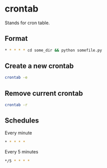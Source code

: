 # crontab

Stands for cron table.

Format
---

```bash
* * * * * cd some_dir && python somefile.py
```

Create a new crontab
---

```bash
crontab -e
```

Remove current crontab
---

```bash
crontab -r
```

Schedules
---

Every minute

```bash
* * * * *
```

Every 5 minutes

```bash
*/5 * * * *
```

